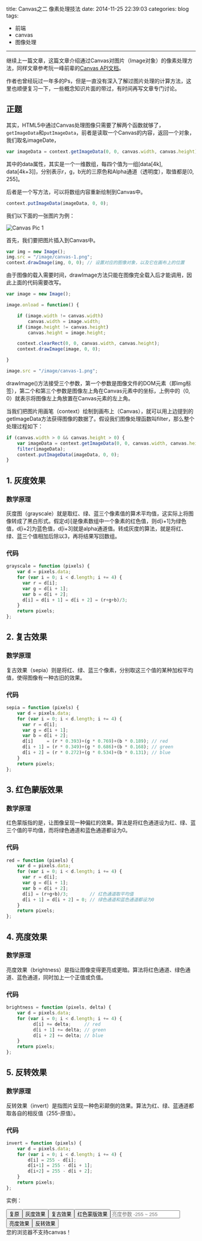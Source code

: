 title: Canvas之二 像素处理技法
date: 2014-11-25 22:39:03
categories: blog
tags:
- 前端
- canvas
- 图像处理
---

继续上一篇文章，这篇文章介绍通过Canvas对图片（Image对象）的像素处理方法，同样文章参考阮一峰前辈的[Canvas API文档](http://javascript.ruanyifeng.com/htmlapi/canvas.html)。

作者也曾经玩过一年多的Ps，但是一直没有深入了解过图片处理的计算方法，这里也顺便复习一下，一些概念知识片面的带过，有时间再写文章专门讨论。

## 正题

其实，HTML5中通过Canvas处理图像只需要了解两个函数就够了，`getImageData`和`putImageData`，前者是读取一个Canvas的内容，返回一个对象，我们取名imageDate，
```javascript
var imageData = context.getImageData(0, 0, canvas.width, canvas.height);
```
其中的data属性，其实是一个一维数组，每四个值为一组[data[4k], data[4k+3]]，分别表示r，g，b光的三原色和Alpha通道（透明度），取值都是[0, 255]。

后者是一个写方法，可以将数组内容重新绘制到Canvas中。
```javascript
context.putImageData(imageData, 0, 0);
```

我们以下面的一张图片为例：

![Canvas Pic 1](/image/canvas-1.png)

首先，我们要把图片插入到Canvas中。
```javascript
var img = new Image();
img.src = "/image/canvas-1.png";
context.drawImage(img, 0, 0); // 设置对应的图像对象，以及它在画布上的位置
```

由于图像的载入需要时间，drawImage方法只能在图像完全载入后才能调用，因此上面的代码需要改写。
```javascript
var image = new Image(); 

image.onload = function() { 

    if (image.width != canvas.width)
        canvas.width = image.width;
    if (image.height != canvas.height)
        canvas.height = image.height;

    context.clearRect(0, 0, canvas.width, canvas.height);
    context.drawImage(image, 0, 0);

} 

image.src = "/image/canvas-1.png";
```
drawImage()方法接受三个参数，第一个参数是图像文件的DOM元素（即img标签），第二个和第三个参数是图像左上角在Canvas元素中的坐标，上例中的（0, 0）就表示将图像左上角放置在Canvas元素的左上角。

当我们把图片用画笔（context）绘制到画布上（Canvas），就可以用上边提到的getImageData方法获得图像的数据了。假设我们图像处理函数叫filter，那么整个处理过程如下：
```javascript
if (canvas.width > 0 && canvas.height > 0) {
    var imageData = context.getImageData(0, 0, canvas.width, canvas.height);
    filter(imageData);
    context.putImageData(imageData, 0, 0);
}
```

## 1. 灰度效果

### 数学原理

灰度图（grayscale）就是取红、绿、蓝三个像素值的算术平均值，这实际上将图像转成了黑白形式。假定d[i]是像素数组中一个象素的红色值，则d[i+1]为绿色值，d[i+2]为蓝色值，d[i+3]就是alpha通道值。转成灰度的算法，就是将红、绿、蓝三个值相加后除以3，再将结果写回数组。

### 代码

```javascript
grayscale = function (pixels) {
    var d = pixels.data;
    for (var i = 0; i < d.length; i += 4) {
      var r = d[i];
      var g = d[i + 1];
      var b = d[i + 2];
      d[i] = d[i + 1] = d[i + 2] = (r+g+b)/3;
    }
    return pixels;
};
```

## 2. 复古效果

### 数学原理

复古效果（sepia）则是将红、绿、蓝三个像素，分别取这三个值的某种加权平均值，使得图像有一种古旧的效果。

### 代码

```javascript
sepia = function (pixels) {
    var d = pixels.data;
    for (var i = 0; i < d.length; i += 4) {
      var r = d[i];
      var g = d[i + 1];
      var b = d[i + 2];
      d[i]     = (r * 0.393)+(g * 0.769)+(b * 0.189); // red
      d[i + 1] = (r * 0.349)+(g * 0.686)+(b * 0.168); // green
      d[i + 2] = (r * 0.272)+(g * 0.534)+(b * 0.131); // blue
    }
    return pixels;
};
```


## 3. 红色蒙版效果
### 数学原理
红色蒙版指的是，让图像呈现一种偏红的效果。算法是将红色通道设为红、绿、蓝三个值的平均值，而将绿色通道和蓝色通道都设为0。
### 代码
```javascript
red = function (pixels) {
    var d = pixels.data;
    for (var i = 0; i < d.length; i += 4) {
      var r = d[i];
      var g = d[i + 1];
      var b = d[i + 2];
      d[i] = (r+g+b)/3;        // 红色通道取平均值
      d[i + 1] = d[i + 2] = 0; // 绿色通道和蓝色通道都设为0
    }
    return pixels;
};
```

## 4. 亮度效果
### 数学原理
亮度效果（brightness）是指让图像变得更亮或更暗。算法将红色通道、绿色通道、蓝色通道，同时加上一个正值或负值。
### 代码
```javascript
brightness = function (pixels, delta) {
    var d = pixels.data;
    for (var i = 0; i < d.length; i += 4) {
          d[i] += delta;     // red
          d[i + 1] += delta; // green
          d[i + 2] += delta; // blue   
    }
    return pixels;
};
```

## 5. 反转效果
### 数学原理
反转效果（invert）是指图片呈现一种色彩颠倒的效果。算法为红、绿、蓝通道都取各自的相反值（255-原值）。
### 代码
```javascript
invert = function (pixels) {
    var d = pixels.data;
    for (var i = 0; i < d.length; i += 4) {
        d[i] = 255 - d[i];
        d[i+1] = 255 - d[i + 1];
        d[i+2] = 255 - d[i + 2];
    }
    return pixels;
};
```

实例：
<div style="display: inline-block;"><button onclick="doBack();">复原</button><button onclick="doGrayscale();">灰度效果</button><button onclick="doSepia();">复古效果</button><button onclick="doRed();">红色蒙版效果</button><input text="text" placeholder="亮度参数 -255 ~ 255" id="delta"><button onclick="doBrightness();">亮度效果</button><button onclick="doInvert();">反转效果</button></div><canvas id="myCanvas" width="1300" height="400">您的浏览器不支持canvas！</canvas>
<script type="text/javascript">
var canvas = document.getElementById('myCanvas');
var context = canvas.getContext('2d');
var image = new Image();
var originImageData;
var imageData;

image.onload = function() { 

    if (image.width != canvas.width)
        canvas.width = image.width;
    if (image.height != canvas.height)
        canvas.height = image.height;

    context.clearRect(0, 0, canvas.width, canvas.height);
    context.drawImage(image, 0, 0);
    originImageData = context.getImageData(0, 0, canvas.width, canvas.height);

} 
image.src = "/image/canvas-1.png";

function doWhat(filter, delta) {
	if (canvas.width > 0 && canvas.height > 0) {
    	imageData = context.getImageData(0, 0, canvas.width, canvas.height);
    	delta ? filter(imageData, delta) : filter(imageData);
    	context.putImageData(imageData, 0, 0);
	}
}

function doBack() {
	if (canvas.width > 0 && canvas.height > 0) {
    	context.putImageData(originImageData, 0, 0);
	}
}

var grayscale = function (pixels) {
    var d = pixels.data;
    for (var i = 0; i < d.length; i += 4) {
      var r = d[i];
      var g = d[i + 1];
      var b = d[i + 2];
      d[i] = d[i + 1] = d[i + 2] = (r+g+b)/3;
    }
    return pixels;
};

var sepia = function (pixels) {
    var d = pixels.data;
    for (var i = 0; i < d.length; i += 4) {
      var r = d[i];
      var g = d[i + 1];
      var b = d[i + 2];
      d[i]     = (r * 0.393)+(g * 0.769)+(b * 0.189); // red
      d[i + 1] = (r * 0.349)+(g * 0.686)+(b * 0.168); // green
      d[i + 2] = (r * 0.272)+(g * 0.534)+(b * 0.131); // blue
    }
    return pixels;
};

var red = function (pixels) {
    var d = pixels.data;
    for (var i = 0; i < d.length; i += 4) {
      var r = d[i];
      var g = d[i + 1];
      var b = d[i + 2];
      d[i] = (r+g+b)/3;        // 红色通道取平均值
      d[i + 1] = d[i + 2] = 0; // 绿色通道和蓝色通道都设为0
    }
    return pixels;
};

var brightness = function (pixels, delta) {
    var d = pixels.data;
    for (var i = 0; i < d.length; i += 4) {
          d[i] += delta;     // red
          d[i + 1] += delta; // green
          d[i + 2] += delta; // blue   
    }
    return pixels;
};

var invert = function (pixels) {
    var d = pixels.data;
    for (var i = 0; i < d.length; i += 4) {
        d[i] = 255 - d[i];
        d[i+1] = 255 - d[i + 1];
        d[i+2] = 255 - d[i + 2];
    }
    return pixels;
};

function doGrayscale() {
	doWhat(grayscale);
}

function doSepia() {
	doWhat(sepia);
}

function doRed() {
	doWhat(red);
}

function doBrightness() {
	var delta = parseInt(document.getElementById("delta").value, 10);
	doWhat(brightness, delta);
}

function doInvert() {
	doWhat(invert);
}

</script>

